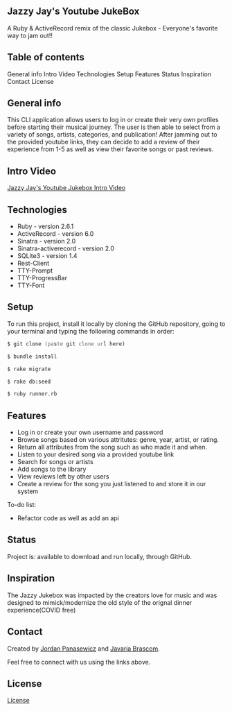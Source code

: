 ## Jazzy Jay's Youtube JukeBox
A Ruby & ActiveRecord remix of the classic Jukebox - Everyone's favorite way to jam out!!

## Table of contents
General info
Intro Video
Technologies
Setup
Features
Status
Inspiration
Contact
License

## General info
This CLI application allows users to log in or create their very own profiles before starting their musical journey. The user is then able to select from a variety of songs, artists, categories, and publication! After jamming out to the provided youtube links, they can decide to add a review of their experience from 1-5 as well as view their favorite songs or past reviews.

## Intro Video
[Jazzy Jay's Youtube Jukebox Intro Video](https://youtu.be/XYX37R1wbqg)

## Technologies
* Ruby - version 2.6.1
* ActiveRecord - version 6.0
* Sinatra - version 2.0
* Sinatra-activerecord - version 2.0
* SQLite3 - version 1.4
* Rest-Client
* TTY-Prompt
* TTY-ProgressBar
* TTY-Font

## Setup
To run this project, install it locally by cloning the GitHub repository, going to your terminal and typing the following commands in order:
```zsh
$ git clone (paste git clone url here)
```
```zsh
$ bundle install
```
```zsh
$ rake migrate
```
```zsh
$ rake db:seed
```
```zsh
$ ruby runner.rb
```

<!-- ## Code Examples
```ruby
    def select_song_by_year
        @songselection = @prompt.select(
            "Select a song:", 
            @year_song_list,
            "Back" )
        if @songselection == "Back"
            sort_by_year
        end
        @song_choice = @songs.find {|song| @songselection == song[:title]}
        separate
        puts @song_choice[:artist], @song_choice[:title], @song_choice[:year], @song_choice[:genre], @song_choice[:link]
        separate
        sleep(2)
        leave_review
    end

    def leave_review
        review_push = @prompt.select("Would you like to leave a review for that song?", %w(Yes No))
        if review_push == "Yes"
            songrating = @prompt.select("Pick a rating - 5 is the best, 1 is the worst:", %w(1 2 3 4 5))
            content = @prompt.ask("What did you think?!")
            Review.create(user: @user, song: @song_choice, rating: songrating, content: content)
            ask_another_song
        elsif review_push == "No"
            ask_another_song
        end
    end
 ````` -->


## Features
* Log in or create your own username and password
* Browse songs based on various attritutes: genre, year, artist, or rating. 
* Return all attributes from the song such as who made it and when.
* Listen to your desired song via a provided youtube link
* Search for songs or artists
* Add songs to the library
* View reviews left by other users
* Create a review for the song you just listened to and store it in our system



To-do list:
* Refactor code as well as add an api

## Status
Project is: available to download and run locally, through GitHub.

## Inspiration
The Jazzy Jukebox was impacted by the creators love for music and was designed to mimick/modernize the old style of the orignal dinner experience(COVID free)

## Contact
Created by [Jordan Panasewicz](https://www.linkedin.com/in/jordan-panasewicz-77a93158/) and [Javaria Brascom](https://www.linkedin.com/in/javaria-brascom-0510991bb/).

Feel free to connect with us using the links above.

## License
[License](https://github.com/JorPan/JazzyJukebox/blob/master/license.txt) 